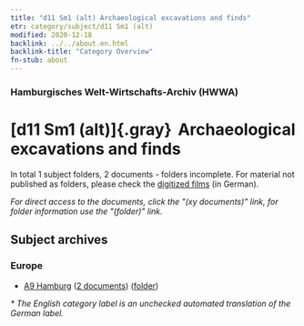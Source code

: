 ```yaml
---
title: "d11 Sm1 (alt) Archaeological excavations and finds"
etr: category/subject/d11 Sm1 (alt)
modified: 2020-12-18
backlink: ../../about.en.html
backlink-title: "Category Overview"
fn-stub: about
---
```


### Hamburgisches Welt-Wirtschafts-Archiv (HWWA)
# [d11 Sm1 (alt)]{.gray}&#8201; Archaeological excavations and finds&#160; 





In total 1 subject folders, 2 documents - folders incomplete.
For material not published as folders, please check the [digitized films](/film/h1_sh) (in German).

_For direct access to the documents, click the "(xy documents)" link, for folder information use the "(folder)" link._

## Subject archives



### Europe

- [A9 Hamburg](../../../geo/about.en.html#A9) (<a href="https://dfg-viewer.de/show/?tx_dlf[id]=https://pm20.zbw.eu/mets/sh/1409xx/140905/1442xx/144258/public.mets.en.xml" target="_blank">2 documents</a>) ([folder](http://purl.org/pressemappe20/folder/sh/140905,144258))


_* The English category label is an unchecked automated translation of the German label._

